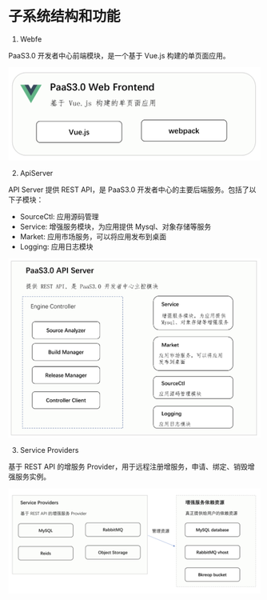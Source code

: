 # 子系统结构和功能

1. Webfe

PaaS3.0 开发者中心前端模块，是一个基于 Vue.js 构建的单页面应用。

![-w2020](media/webfe.png)

2. ApiServer

API Server 提供 REST API，是 PaaS3.0 开发者中心的主要后端服务。包括了以下子模块：

- SourceCtl: 应用源码管理
- Service: 增强服务模块，为应用提供 Mysql、对象存储等服务
- Market: 应用市场服务，可以将应用发布到桌面
- Logging: 应用日志模块

![-w2020](media/apiserver.png)

3. Service Providers

基于 REST API 的增服务 Provider，用于远程注册增服务，申请、绑定、销毁增强服务实例。

![-w2020](media/service.png)